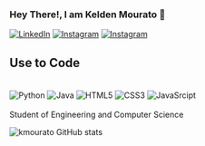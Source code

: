 ### 					 Hey There!, I am Kelden Mourato 👋
[![LinkedIn](	https://img.shields.io/badge/LinkedIn-0077B5?style=for-the-badge&logo=linkedin&logoColor=white)](https://www.linkedin.com/in/kelden-mourato-789703276?trk=contact-info)
[![Instagram](	https://img.shields.io/badge/Instagram-E4405F?style=for-the-badge&logo=instagram&logoColor=white)](https://intagram.com/keldenmourato)
[![Instagram](https://img.shields.io/website-up-down-green-red/http/monip.org.svg)](www.kmourato.netlify.app)

## Use to Code
<div style ="display: inline_block"><br>
	<img align ="center" alt="Python" src ="https://img.shields.io/badge/Python-3776AB?style=for-the-badge&logo=python&logoColor=white">
	<img align ="center" alt="Java" src ="https://img.shields.io/badge/Java-ED8B00?style=for-the-badge&logo=openjdk&logoColor=white">
	<img align ="center" alt="HTML5" src ="https://img.shields.io/badge/HTML-239120?style=for-the-badge&logo=html5&logoColor=white">
	<img align ="center" alt="CSS3" src ="https://img.shields.io/badge/CSS-239120?&style=for-the-badge&logo=css3&logoColor=white">
	<img align ="center" alt="JavaSrcipt" src ="https://img.shields.io/badge/JavaScript-F7DF1E?style=for-the-badge&logo=javascript&logoColor=black">
</div><br>
Student of Engineering and Computer Science 

![kmourato GitHub stats](https://github-readme-stats.vercel.app/api?username=keldenmourato&show_icons=true&theme=transparent)



	


